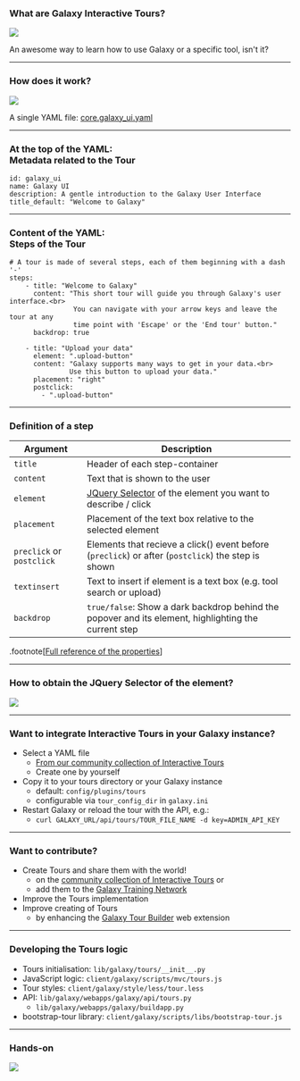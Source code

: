 ### What are Galaxy Interactive Tours?

![](../images/galaxy_tour_demo.gif)

An awesome way to learn how to use Galaxy or a specific tool, isn't it?

---

### How does it work?

![](../images/galaxy_tour_yml.png)

A single YAML file: [core.galaxy_ui.yaml](https://raw.githubusercontent.com/galaxyproject/galaxy/097300ea6219e14b66b23a0e05f2808b16f10015/config/plugins/tours/core.galaxy_ui.yaml)

---

### At the top of the YAML:<br>Metadata related to the Tour

```
id: galaxy_ui
name: Galaxy UI
description: A gentle introduction to the Galaxy User Interface
title_default: "Welcome to Galaxy"
```

---

### Content of the YAML:<br>Steps of the Tour

```
# A tour is made of several steps, each of them beginning with a dash '-'
steps:
    - title: "Welcome to Galaxy"
      content: "This short tour will guide you through Galaxy's user interface.<br>
                You can navigate with your arrow keys and leave the tour at any
                time point with 'Escape' or the 'End tour' button."
      backdrop: true

    - title: "Upload your data"
      element: ".upload-button"
      content: "Galaxy supports many ways to get in your data.<br>
               Use this button to upload your data."
      placement: "right"
      postclick:
        - ".upload-button"
```

---

### Definition of a step

Argument | Description
---  | ---
`title`  | Header of each step-container
`content` | Text that is shown to the user 
`element` | [JQuery Selector](http://api.jquery.com/category/selectors/) of the element you want to describe / click
`placement` | Placement of the text box relative to the selected element
`preclick` or `postclick` | Elements that recieve a click() event before (`preclick`) or after (`postclick`) the step is shown
`textinsert` | Text to insert if element is a text box (e.g. tool search or upload)
`backdrop` | `true/false`: 	Show a dark backdrop behind the popover and its element, highlighting the current step

.footnote[[Full reference of the properties](http://bootstraptour.com/api/)]

---

### How to obtain the JQuery Selector of the element?

![](../images/interactive_tour_element_grabbing.gif)

---

### Want to integrate Interactive Tours in your Galaxy instance?

- Select a YAML file
  - [From our community collection of Interactive Tours](https://github.com/galaxyproject/galaxy-tours)
  - Create one by yourself
- Copy it to your tours directory or your Galaxy instance
  - default: `config/plugins/tours`
  - configurable via `tour_config_dir` in `galaxy.ini`
- Restart Galaxy or reload the tour with the API, e.g.:
  - `curl GALAXY_URL/api/tours/TOUR_FILE_NAME -d key=ADMIN_API_KEY`

---

### Want to contribute?

- Create Tours and share them with the world!
  - on the [community collection of Interactive Tours](https://github.com/galaxyproject/galaxy-tours) or
  - add them to the [Galaxy Training Network](http://galaxyproject.github.io/training-material/)
- Improve the Tours implementation
- Improve creating of Tours
  - by enhancing the [Galaxy Tour Builder](https://github.com/dannon/tourbuilder) web extension

---

### Developing the Tours logic

- Tours initialisation: `lib/galaxy/tours/__init__.py`
- JavaScript logic: `client/galaxy/scripts/mvc/tours.js`
- Tour styles: `client/galaxy/style/less/tour.less`
- API: `lib/galaxy/webapps/galaxy/api/tours.py`
  - `lib/galaxy/webapps/galaxy/buildapp.py`
- bootstrap-tour library: `client/galaxy/scripts/libs/bootstrap-tour.js`

---

### <i class="fa fa-pencil" aria-hidden="true"></i> Hands-on

![](../images/exercise.png)

